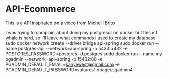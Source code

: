 # API-Ecommerce
This is a API inspirated on a video from Michelli Brito

I was trying to complain about doing my postgresql on docker but this mf whale is hard, so i'll leave what commands i used to create my database
sudo docker network create --driver bridge api-spring
sudo docker run --name postgres-api --network=api-spring -p 5433:5432 -e POSTGRES_PASSWORD=postgres -d postgres
sudo docker run --name my-pgadmin --network=api-spring -p 15432:80 -e PGADMIN_DEFAULT_EMAIL=kanyewest@gmail.com -e PGADMIN_DEFAULT_PASSWORD=vultures1 dpage/pgadmin4
